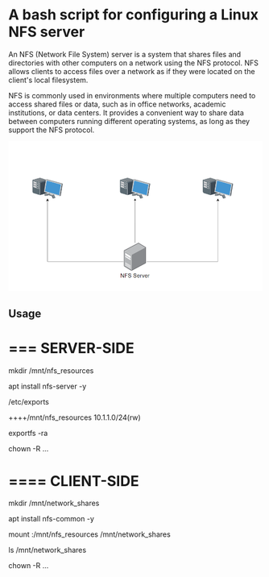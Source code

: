 # A bash script for configuring a Linux NFS server

An NFS (Network File System) server is a system that shares files and directories with other computers on a network using the NFS protocol. NFS allows clients to access files over a network as if they were located on the client's local filesystem.

NFS is commonly used in environments where multiple computers need to access shared files or data, such as in office networks, academic institutions, or data centers. It provides a convenient way to share data between computers running different operating systems, as long as they support the NFS protocol.

![Diagram](images/diagram.png)

## Usage 


===
SERVER-SIDE
===

mkdir /mnt/nfs_resources 

apt install nfs-server -y

/etc/exports

++++/mnt/nfs_resources 10.1.1.0/24(rw)

exportfs -ra

chown -R ...

====
CLIENT-SIDE
====

mkdir /mnt/network_shares

apt install nfs-common -y

mount <ip of server>:/mnt/nfs_resources /mnt/network_shares

ls /mnt/network_shares

chown -R ...